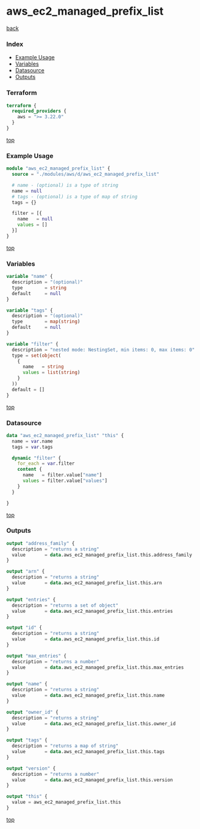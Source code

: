 # aws_ec2_managed_prefix_list

[back](../aws.md)

### Index

- [Example Usage](#example-usage)
- [Variables](#variables)
- [Datasource](#datasource)
- [Outputs](#outputs)

### Terraform

```terraform
terraform {
  required_providers {
    aws = ">= 3.22.0"
  }
}
```

[top](#index)

### Example Usage

```terraform
module "aws_ec2_managed_prefix_list" {
  source = "./modules/aws/d/aws_ec2_managed_prefix_list"

  # name - (optional) is a type of string
  name = null
  # tags - (optional) is a type of map of string
  tags = {}

  filter = [{
    name   = null
    values = []
  }]
}
```

[top](#index)

### Variables

```terraform
variable "name" {
  description = "(optional)"
  type        = string
  default     = null
}

variable "tags" {
  description = "(optional)"
  type        = map(string)
  default     = null
}

variable "filter" {
  description = "nested mode: NestingSet, min items: 0, max items: 0"
  type = set(object(
    {
      name   = string
      values = list(string)
    }
  ))
  default = []
}
```

[top](#index)

### Datasource

```terraform
data "aws_ec2_managed_prefix_list" "this" {
  name = var.name
  tags = var.tags

  dynamic "filter" {
    for_each = var.filter
    content {
      name   = filter.value["name"]
      values = filter.value["values"]
    }
  }

}
```

[top](#index)

### Outputs

```terraform
output "address_family" {
  description = "returns a string"
  value       = data.aws_ec2_managed_prefix_list.this.address_family
}

output "arn" {
  description = "returns a string"
  value       = data.aws_ec2_managed_prefix_list.this.arn
}

output "entries" {
  description = "returns a set of object"
  value       = data.aws_ec2_managed_prefix_list.this.entries
}

output "id" {
  description = "returns a string"
  value       = data.aws_ec2_managed_prefix_list.this.id
}

output "max_entries" {
  description = "returns a number"
  value       = data.aws_ec2_managed_prefix_list.this.max_entries
}

output "name" {
  description = "returns a string"
  value       = data.aws_ec2_managed_prefix_list.this.name
}

output "owner_id" {
  description = "returns a string"
  value       = data.aws_ec2_managed_prefix_list.this.owner_id
}

output "tags" {
  description = "returns a map of string"
  value       = data.aws_ec2_managed_prefix_list.this.tags
}

output "version" {
  description = "returns a number"
  value       = data.aws_ec2_managed_prefix_list.this.version
}

output "this" {
  value = aws_ec2_managed_prefix_list.this
}
```

[top](#index)